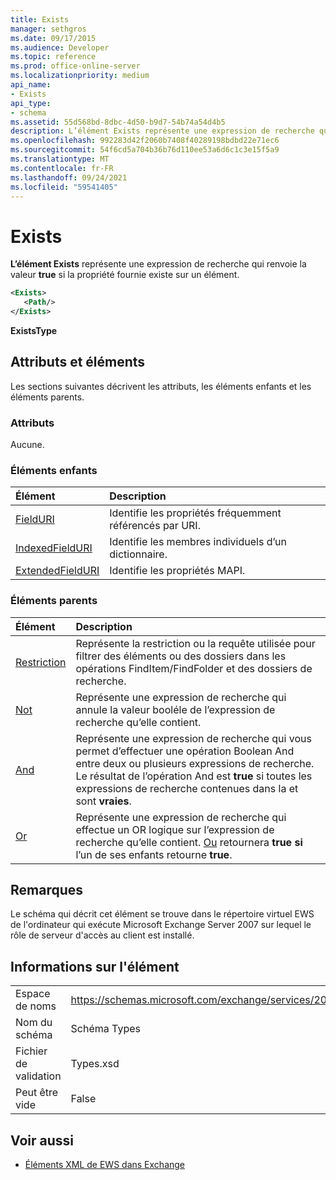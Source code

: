 ```yaml
---
title: Exists
manager: sethgros
ms.date: 09/17/2015
ms.audience: Developer
ms.topic: reference
ms.prod: office-online-server
ms.localizationpriority: medium
api_name:
- Exists
api_type:
- schema
ms.assetid: 55d568bd-8dbc-4d50-b9d7-54b74a54d4b5
description: L’élément Exists représente une expression de recherche qui renvoie la valeur true si la propriété fournie existe sur un élément.
ms.openlocfilehash: 992283d42f2060b7408f40289198bdbd22e71ec6
ms.sourcegitcommit: 54f6cd5a704b36b76d110ee53a6d6c1c3e15f5a9
ms.translationtype: MT
ms.contentlocale: fr-FR
ms.lasthandoff: 09/24/2021
ms.locfileid: "59541405"
---
```

# <a name="exists"></a>Exists

**L’élément Exists** représente une expression de recherche qui renvoie la valeur **true** si la propriété fournie existe sur un élément. 
  
```xml
<Exists>
   <Path/>
</Exists>
```

 **ExistsType**
## <a name="attributes-and-elements"></a>Attributs et éléments

Les sections suivantes décrivent les attributs, les éléments enfants et les éléments parents.
  
### <a name="attributes"></a>Attributs

Aucune.
  
### <a name="child-elements"></a>Éléments enfants

|**Élément**|**Description**|
|:-----|:-----|
|[FieldURI](fielduri.md) <br/> |Identifie les propriétés fréquemment référencés par URI.  <br/> |
|[IndexedFieldURI](indexedfielduri.md) <br/> |Identifie les membres individuels d’un dictionnaire.  <br/> |
|[ExtendedFieldURI](extendedfielduri.md) <br/> |Identifie les propriétés MAPI.  <br/> |
   
### <a name="parent-elements"></a>Éléments parents

|**Élément**|**Description**|
|:-----|:-----|
|[Restriction](restriction.md) <br/> |Représente la restriction ou la requête utilisée pour filtrer des éléments ou des dossiers dans les opérations FindItem/FindFolder et des dossiers de recherche.  <br/> |
|[Not](not.md) <br/> |Représente une expression de recherche qui annule la valeur booléle de l’expression de recherche qu’elle contient.  <br/> |
|[And](and.md) <br/> |Représente une expression de recherche qui vous permet d’effectuer une opération Boolean And entre deux ou plusieurs expressions de recherche. Le résultat de l’opération And est **true** si toutes les expressions de recherche contenues dans la et sont **vraies**.  <br/> |
|[Or](or.md) <br/> |Représente une expression de recherche qui effectue un OR logique sur l’expression de recherche qu’elle contient. [Ou](or.md) retournera **true si** l’un de ses enfants retourne **true**.  <br/> |
   
## <a name="remarks"></a>Remarques

Le schéma qui décrit cet élément se trouve dans le répertoire virtuel EWS de l'ordinateur qui exécute Microsoft Exchange Server 2007 sur lequel le rôle de serveur d'accès au client est installé.
  
## <a name="element-information"></a>Informations sur l'élément

|||
|:-----|:-----|
|Espace de noms  <br/> |https://schemas.microsoft.com/exchange/services/2006/types  <br/> |
|Nom du schéma  <br/> |Schéma Types  <br/> |
|Fichier de validation  <br/> |Types.xsd  <br/> |
|Peut être vide  <br/> |False  <br/> |
   
## <a name="see-also"></a>Voir aussi



- [Éléments XML de EWS dans Exchange](ews-xml-elements-in-exchange.md)

